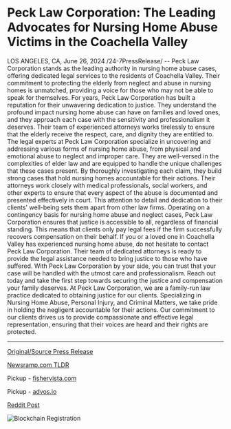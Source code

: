 # Peck Law Corporation: The Leading Advocates for Nursing Home Abuse Victims in the Coachella Valley

LOS ANGELES, CA, June 26, 2024 /24-7PressRelease/ -- Peck Law Corporation stands as the leading authority in nursing home abuse cases, offering dedicated legal services to the residents of Coachella Valley. Their commitment to protecting the elderly from neglect and abuse in nursing homes is unmatched, providing a voice for those who may not be able to speak for themselves.  For years, Peck Law Corporation has built a reputation for their unwavering dedication to justice. They understand the profound impact nursing home abuse can have on families and loved ones, and they approach each case with the sensitivity and professionalism it deserves. Their team of experienced attorneys works tirelessly to ensure that the elderly receive the respect, care, and dignity they are entitled to.  The legal experts at Peck Law Corporation specialize in uncovering and addressing various forms of nursing home abuse, from physical and emotional abuse to neglect and improper care. They are well-versed in the complexities of elder law and are equipped to handle the unique challenges that these cases present.   By thoroughly investigating each claim, they build strong cases that hold nursing homes accountable for their actions. Their attorneys work closely with medical professionals, social workers, and other experts to ensure that every aspect of the abuse is documented and presented effectively in court. This attention to detail and dedication to their clients' well-being sets them apart from other law firms.  Operating on a contingency basis for nursing home abuse and neglect cases, Peck Law Corporation ensures that justice is accessible to all, regardless of financial standing. This means that clients only pay legal fees if the firm successfully recovers compensation on their behalf.  If you or a loved one in Coachella Valley has experienced nursing home abuse, do not hesitate to contact Peck Law Corporation. Their team of dedicated attorneys is ready to provide the legal assistance needed to bring justice to those who have suffered. With Peck Law Corporation by your side, you can trust that your case will be handled with the utmost care and professionalism. Reach out today and take the first step towards securing the justice and compensation your family deserves.  At Peck Law Corporation, we are a family-run law practice dedicated to obtaining justice for our clients. Specializing in Nursing Home Abuse, Personal Injury, and Criminal Matters, we take pride in holding the negligent accountable for their actions. Our commitment to our clients drives us to provide compassionate and effective legal representation, ensuring that their voices are heard and their rights are protected. 

---

[Original/Source Press Release](https://www.24-7pressrelease.com/press-release/512022/peck-law-corporation-the-leading-advocates-for-nursing-home-abuse-victims-in-the-coachella-valley)
                    

[Newsramp.com TLDR](https://newsramp.com/curated-news/peck-law-corporation-leading-the-fight-against-nursing-home-abuse-in-coachella-valley/58a8619db474380d5201890c4779fde4) 


Pickup - [fishervista.com](https://fishervista.com/en/peck-law-corporation-champions-for-nursing-home-abuse-victims-in-coachella-valley/20244481)

Pickup - [advos.io](https://advos.io/en/peck-law-corporation-championing-justice-for-nursing-home-abuse-victims-in-coachella-valley/20244481)
 



[Reddit Post](https://www.reddit.com/r/HealthCareNewsInfo/comments/1doslz8/peck_law_corporation_leading_the_fight_against/) 



![Blockchain Registration](https://cdn.newsramp.app/24-7PressRelease/qrcode/246/26/roamxLj4.webp)